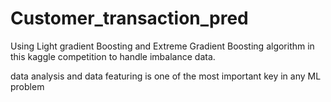 # Customer_transaction_pred

Using Light gradient Boosting and Extreme Gradient Boosting algorithm in this kaggle competition to handle imbalance data.

data analysis and data featuring is one of the most important key in any ML problem

